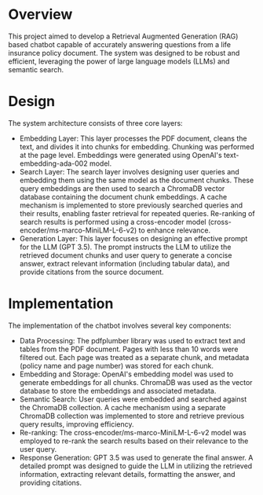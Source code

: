 # Overview
This project aimed to develop a Retrieval Augmented Generation (RAG) based chatbot capable of accurately answering questions from a life insurance policy document. The system was designed to be robust and efficient, leveraging the power of large language models (LLMs) and semantic search.

# Design
The system architecture consists of three core layers:
- Embedding Layer: This layer processes the PDF document, cleans the text, and divides it into chunks for embedding. Chunking was performed at the page level. Embeddings were generated using OpenAI's text-embedding-ada-002 model.
- Search Layer: The search layer involves designing user queries and embedding them using the same model as the document chunks. These query embeddings are then used to search a ChromaDB vector database containing the document chunk embeddings. A cache mechanism is implemented to store previously searched queries and their results, enabling faster retrieval for repeated queries. Re-ranking of search results is performed using a cross-encoder model (cross-encoder/ms-marco-MiniLM-L-6-v2) to enhance relevance.
- Generation Layer: This layer focuses on designing an effective prompt for the LLM (GPT 3.5). The prompt instructs the LLM to utilize the retrieved document chunks and user query to generate a concise answer, extract relevant information (including tabular data), and provide citations from the source document.

# Implementation
The implementation of the chatbot involves several key components:
- Data Processing: The pdfplumber library was used to extract text and tables from the PDF document. Pages with less than 10 words were filtered out. Each page was treated as a separate chunk, and metadata (policy name and page number) was stored for each chunk.
- Embedding and Storage: OpenAI's embedding model was used to generate embeddings for all chunks. ChromaDB was used as the vector database to store the embeddings and associated metadata.
- Semantic Search: User queries were embedded and searched against the ChromaDB collection. A cache mechanism using a separate ChromaDB collection was implemented to store and retrieve previous query results, improving efficiency.
- Re-ranking: The cross-encoder/ms-marco-MiniLM-L-6-v2 model was employed to re-rank the search results based on their relevance to the user query.
- Response Generation: GPT 3.5 was used to generate the final answer. A detailed prompt was designed to guide the LLM in utilizing the retrieved information, extracting relevant details, formatting the answer, and providing citations.
